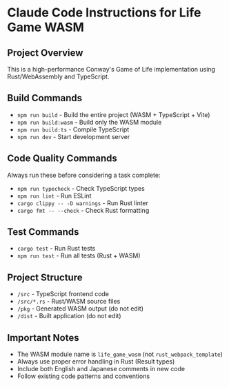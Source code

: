 # Claude Code Instructions for Life Game WASM

## Project Overview
This is a high-performance Conway's Game of Life implementation using Rust/WebAssembly and TypeScript.

## Build Commands
- `npm run build` - Build the entire project (WASM + TypeScript + Vite)
- `npm run build:wasm` - Build only the WASM module
- `npm run build:ts` - Compile TypeScript
- `npm run dev` - Start development server

## Code Quality Commands
Always run these before considering a task complete:
- `npm run typecheck` - Check TypeScript types
- `npm run lint` - Run ESLint
- `cargo clippy -- -D warnings` - Run Rust linter
- `cargo fmt -- --check` - Check Rust formatting

## Test Commands
- `cargo test` - Run Rust tests
- `npm run test` - Run all tests (Rust + WASM)

## Project Structure
- `/src` - TypeScript frontend code
- `/src/*.rs` - Rust/WASM source files
- `/pkg` - Generated WASM output (do not edit)
- `/dist` - Built application (do not edit)

## Important Notes
- The WASM module name is `life_game_wasm` (not `rust_webpack_template`)
- Always use proper error handling in Rust (Result types)
- Include both English and Japanese comments in new code
- Follow existing code patterns and conventions
